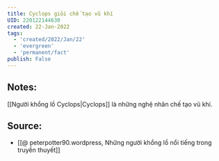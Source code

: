 ```yaml
---
title: Cyclops giỏi chế tạo vũ khí
UID: 220122144630
created: 22-Jan-2022
tags:
  - 'created/2022/Jan/22'
  - 'evergreen'
  - 'permanent/fact'
publish: False
---
```

## Notes:
[[Người khổng lồ Cyclops|Cyclops]] là những nghệ nhân chế tạo vũ khí.

## Source:
- [[@ peterpotter90.wordpress, Những người khổng lồ nổi tiếng trong truyền thuyết]]


